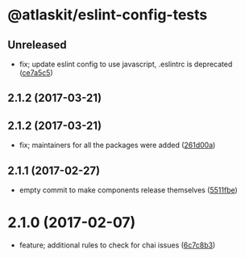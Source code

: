 # @atlaskit/eslint-config-tests

## Unreleased


* fix; update eslint config to use javascript, .eslintrc is deprecated ([ce7a5c5](https://bitbucket.org/atlassian/atlaskit/commits/ce7a5c5))

## 2.1.2 (2017-03-21)

## 2.1.2 (2017-03-21)


* fix; maintainers for all the packages were added ([261d00a](https://bitbucket.org/atlassian/atlaskit/commits/261d00a))

## 2.1.1 (2017-02-27)


* empty commit to make components release themselves ([5511fbe](https://bitbucket.org/atlassian/atlaskit/commits/5511fbe))

# 2.1.0 (2017-02-07)


* feature; additional rules to check for chai issues ([6c7c8b3](https://bitbucket.org/atlassian/atlaskit/commits/6c7c8b3))
